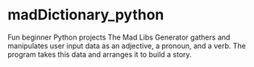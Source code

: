 # madDictionary_python
Fun beginner Python projects
The Mad Libs Generator gathers and manipulates user input data as an adjective, a pronoun, and a verb.
The program takes this data and arranges it to build a story.
